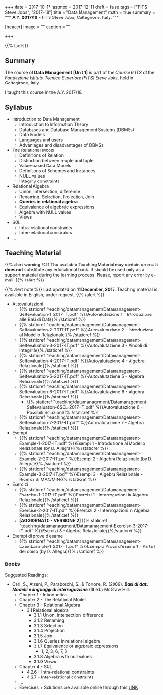 +++
date = 2017-10-17
lastmod = 2017-12-11
draft = false
tags = ["FiTS Steve Jobs", "2017-18"]
title = "Data Management"
math = true
summary = """
**A.Y. 2017\\18** - FiTS Steve Jobs, Caltagirone, Italy. 
"""

[header]
image = ""
caption = ""

+++

{{% toc%}}

## Summary

The course of **Data Management [Unit 1]** is part of the *Course 6 ITS* of the *Fondazione Istituto Tecnico Superiore (FiTS) Steve Jobs*, held in Caltagirone, Italy.

I taught this course in the A.Y. 2017\\18.

## Syllabus

* Introduction to Data Management
  * Introduction to Information Theory
  * Databases and Database Management Systems (DBMSs)
  * Data Models
  * Languages and users
  * Advantages and disadvantages of DBMSs
* The Relational Model
  * Definitions of Relation
  * Distinction between n-uple and tuple
  * Value-based Data Models
  * Definitions of Schemes and Instances
  * NULL values
  * Integrity constraints
* Relational Algebra
  * Union, intersection, difference
  * Renaming, Selection, Projection, Join
  * **Queries in relational algebra**
  * Equivalence of algebraic expressions
  * Algebra with NULL values
  * Views
* SQL
  * Intra-relational constraints
  * Inter-relational constraints
* ...

## Teaching Material

{{% alert warning %}}
The available Teaching Material may contain errors. It **does not** substitute any educational book. It should be used only as a support material during the learning process. Please, report any error by e-mail.
{{% /alert %}}

{{% alert note %}}
Last updated on **11 December, 2017**. Teaching material is available in English, under request.
{{% /alert %}}

* Autovalutazioni
  * {{% staticref "teaching/datamanagement/Datamanagement-Selfevaluation-1-2017-IT.pdf" %}}Autovalutazione 1 - Introduzione alle Basi di Dati{{% /staticref %}}
  * {{% staticref "teaching/datamanagement/Datamanagement-Selfevaluation-2-2017-IT.pdf" %}}Autovalutazione 2 - Introduzione al Modello Relazionale{{% /staticref %}}
  * {{% staticref "teaching/datamanagement/Datamanagement-Selfevaluation-3-2017-IT.pdf" %}}Autovalutazione 3 - Vincoli di Integrità{{% /staticref %}}
  * {{% staticref "teaching/datamanagement/Datamanagement-Selfevaluation-4-2017-IT.pdf" %}}Autovalutazione 4 - Algebra Relazionale{{% /staticref %}}
  * {{% staticref "teaching/datamanagement/Datamanagement-Selfevaluation-5-2017-IT.pdf" %}}Autovalutazione 5 - Algebra Relazionale{{% /staticref %}}
  * {{% staticref "teaching/datamanagement/Datamanagement-Selfevaluation-6-2017-IT.pdf" %}}Autovalutazione 6 - Algebra Relazionale{{% /staticref %}}
      * {{% staticref "teaching/datamanagement/Datamanagement-Selfevaluation-6SOL-2017-IT.pdf" %}}Autovalutazione 6 - Possibili Soluzioni{{% /staticref %}}
  * {{% staticref "teaching/datamanagement/Datamanagement-Selfevaluation-7-2017-IT.pdf" %}}Autovalutazione 7 - Algebra Relazionale{{% /staticref %}}
* Esempi
  * {{% staticref "teaching/datamanagement/Datamanagement-Example-1-2017-IT.pdf" %}}Esempi 1 - Introduzione al Modello Relazionale (by D. Allegra){{% /staticref %}}
  * {{% staticref "teaching/datamanagement/Datamanagement-Example-2-2017-IT.pdf" %}}Esempi 2 - Algebra Relazionale (by D. Allegra){{% /staticref %}}
  * {{% staticref "teaching/datamanagement/Datamanagement-Example-3-2017-IT.pdf" %}}Esempi 3 - Algebra Relazionale - Ricerca di MAX/MIN{{% /staticref %}}
* Esercizi
  * {{% staticref "teaching/datamanagement/Datamanagement-Exercise-1-2017-IT.pdf" %}}Esercizi 1 - Interrogazioni in Algebra Relazionale{{% /staticref %}}
  * {{% staticref "teaching/datamanagement/Datamanagement-Exercise-2-2017-IT.pdf" %}}Esercizi 2 - Interrogazioni in Algebra Relazionale{{% /staticref %}}
  * **[AGGIORNATO - VERSIONE 2]** {{% staticref "teaching/datamanagement/Datamanagement-Exercise-3-2017-IT.pdf" %}}Esercizi 3 - Algebra Relazionale{{% /staticref %}}
* Esempi di prove d'esame
  * {{% staticref "teaching/datamanagement/Datamanagement-ExamExample-1-2017-IT.pdf" %}}Esempio Prova d'esame 1 - Parte I del corso (by D. Allegra){{% /staticref %}}

### Books

Suggested Readings:

* Ceri, S., Atzeni, P., Paraboschi, S., & Torlone, R. (2009). _**Basi di dati: Modelli e linguaggi di interrogazione**_ (III ed.) McGraw Hill.
  * Chapter 1 - Introduction
  * Chapter 2 - The Relational Model
  * Chapter 3 - Relational Algebra
      * 3.1 Relational algebra
          * 3.1.1 Union, intersection, difference
          * 3.1.2 Renaming
          * 3.1.3 Selection
          * 3.1.4 Projection
          * 3.1.5 Join
          * 3.1.6 Queries in relational algebra
          * 3.1.7 Equivalence of algebraic expressions
              * 1, 2, 3, 6, 7, 8
          * 3.1.8 Algebra with null values
          * 3.1.9 Views
  * Chapter 4 - SQL
      * 4.2.6 - Intra-relational constraints
      * 4.2.7 - Inter-relational constraints
  * ...
  * Exercises + Solutions are available online through this [LINK](http://www.ateneonline.it/atzeni3e/areastudenti.asp)